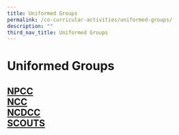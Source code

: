 ```yaml
---
title: Uniformed Groups
permalink: /co-curricular-activities/uniformed-groups/
description: ""
third_nav_title: Uniformed Groups
---
```

# Uniformed Groups



##  [NPCC](/cca/uniformed-groups/npcc) <br>[NCC](/cca/uniformed-groups/ncc)<br>  [NCDCC](/cca/uniformed-groups/ncdcc)<br>  [SCOUTS](/cca/uniformed-groups/scouts)<br>
